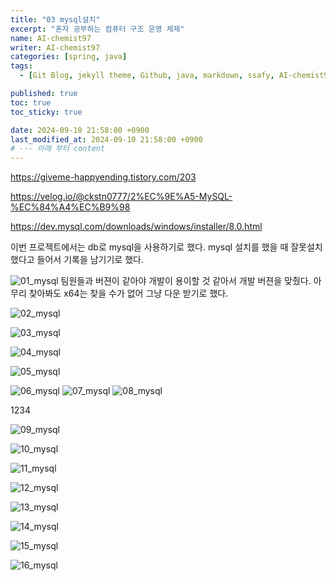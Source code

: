 ```yaml
---
title: "03 mysql설치"
excerpt: "혼자 공부하는 컴퓨터 구조 운영 체제"
name: AI-chemist97
writer: AI-chemist97
categories: [spring, java]
tags:
  - [Git Blog, jekyll theme, Github, java, markdown, ssafy, AI-chemist97]

published: true
toc: true
toc_sticky: true

date: 2024-09-10 21:58:00 +0900
last_modified_at: 2024-09-10 21:58:00 +0900
# --- 아래 부터 content
---
```

https://giveme-happyending.tistory.com/203

https://velog.io/@ckstn0777/2%EC%9E%A5-MySQL-%EC%84%A4%EC%B9%98

https://dev.mysql.com/downloads/windows/installer/8.0.html

이번 프로젝트에서는 db로 mysql을 사용하기로 했다. mysql 설치를 했을 때 잘못설치했다고 들어서 기록을 남기기로 했다.

![01_mysql](../assets/img/240910/01_mysql.png)
팀원들과 버젼이 같아야 개발이 용이할 것 같아서 개발 버젼을 맞췄다.
아무리 찾아봐도 x64는 찾을 수가 없어 그냥 다운 받기로 했다.


![02_mysql](../assets/img/240910/02_mysql.png)

![03_mysql](../assets/img/240910/03_mysql.png)

![04_mysql](../assets/img/240910/04_mysql.png)

![05_mysql](../assets/img/240910/05_mysql.png)

![06_mysql](../assets/img/240910/06_mysql.png)
![07_mysql](../assets/img/240910/07_mysql.png)
![08_mysql](../assets/img/240910/08_mysql.png)

1234

![09_mysql](../assets/img/240910/09_mysql.png)

![10_mysql](../assets/img/240910/10_mysql.png)

![11_mysql](../assets/img/240910/11_mysql.png)

![12_mysql](../assets/img/240910/12_mysql.png)

![13_mysql](../assets/img/240910/13_mysql.png)

![14_mysql](../assets/img/240910/14_mysql.png)

![15_mysql](../assets/img/240910/15_mysql.png)


![16_mysql](../assets/img/240910/16_mysql.png)